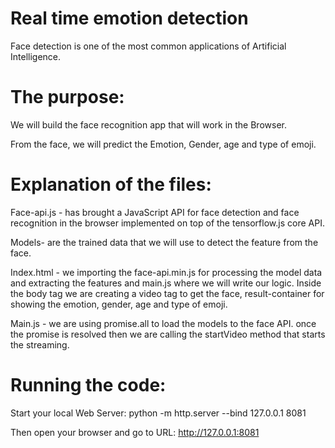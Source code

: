 # Real time emotion detection
Face detection is one of the most common applications of Artificial Intelligence.

# The purpose:
We will build the face recognition app that will work in the Browser. 

From the face, we will predict the Emotion, Gender, age and type of emoji.

# Explanation of the files:
Face-api.js - has brought a JavaScript API for face detection and face recognition in the browser implemented on top of the tensorflow.js core API.

Models- are the trained data that we will use to detect the feature from the face.

Index.html - we importing the face-api.min.js for processing the model data and extracting the features and main.js where we will write our logic.
Inside the body tag we are creating a video tag to get the face, result-container for showing the emotion, gender, age and type of emoji.

Main.js - we are using promise.all to load the models to the face API. once the promise is resolved then we are calling the startVideo method that starts the streaming.

# Running the code:
Start your local Web Server: python -m http.server --bind 127.0.0.1 8081

Then open your browser and go to URL: http://127.0.0.1:8081

